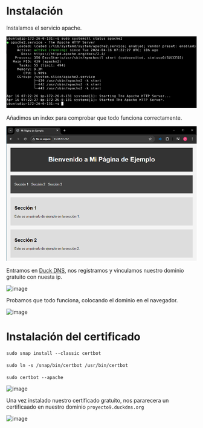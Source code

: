 # Instalación

Instalamos el servicio apache.

![alt text](image.png)

Añadimos un index para comprobar que todo funciona correctamente.

![alt text](image-1.png)

Entramos en [Duck DNS](https://www.duckdns.org/domains), nos registramos y vinculamos nuestro dominio gratuito con nuesta ip.

![image](https://github.com/PlacidoDiaz/Notas-PT/assets/86500067/b23837e5-5606-4a60-9f06-5f17c5ade034)

Probamos que todo funciona, colocando el dominio en el navegador.

![image](https://github.com/PlacidoDiaz/Notas-PT/assets/86500067/fee040a6-7bd0-4ec1-98cd-e07e60c5ca70)

# Instalación del certificado

    sudo snap install --classic certbot
    
    sudo ln -s /snap/bin/certbot /usr/bin/certbot
    
    sudo certbot --apache

![image](https://github.com/PlacidoDiaz/Notas-PT/assets/86500067/08c53b11-bfe1-4640-a921-1a38ed299bf8)

Una vez instalado nuestro certificado gratuito, nos pararecera un certificaado en nuestro dominio ``proyecto9.duckdns.org``

![image](https://github.com/PlacidoDiaz/Notas-PT/assets/86500067/cc739c4d-df82-4c8a-8b6c-74819ebd2967)


